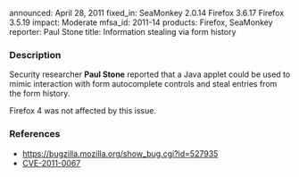 announced: April 28, 2011
fixed_in: SeaMonkey 2.0.14
          Firefox 3.6.17
          Firefox 3.5.19
impact: Moderate
mfsa_id: 2011-14
products: Firefox, SeaMonkey
reporter: Paul Stone
title: Information stealing via form history

<h3>Description</h3>

<p>Security researcher <strong>Paul Stone</strong> reported that a
Java applet could be used to mimic interaction with form autocomplete
controls and steal entries from the form history.</p>

<p class="note">Firefox 4 was not affected by this issue.</p>

<h3>References</h3>

<ul>
  <li><a href="https://bugzilla.mozilla.org/show_bug.cgi?id=527935">https://bugzilla.mozilla.org/show_bug.cgi?id=527935</a></li>
  <li><a class="ex-ref" href="http://cve.mitre.org/cgi-bin/cvename.cgi?name=CVE-2011-0067">CVE-2011-0067</a></li>
</ul>




